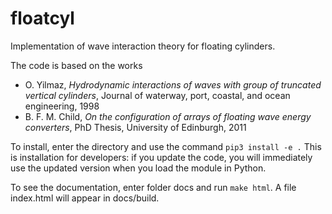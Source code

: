 # floatcyl
Implementation of wave interaction theory for floating cylinders.

The code is based on the works
- O. Yilmaz, *Hydrodynamic interactions of waves with group of truncated vertical cylinders*, Journal of waterway, port, coastal, and ocean engineering, 1998
- B. F. M. Child, *On the configuration of arrays of floating wave energy converters*, PhD Thesis, University of Edinburgh, 2011


To install, enter the directory and use the command
`pip3 install -e .`
This is installation for developers: if you update the code, you will immediately use the updated version when you load the module in Python.


To see the documentation, enter folder docs and run 
`make html`.
A file index.html will appear in docs/build.
